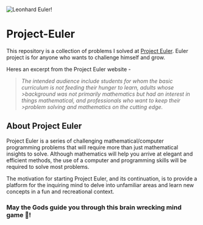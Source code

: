 ![Leonhard Euler!](https://upload.wikimedia.org/wikipedia/commons/a/a7/EulerLeonhard.jpg)

# Project-Euler
This repository is a collection of problems I solved at [Project Euler](https://projecteuler.net).
Euler project is for anyone who wants to challenge himself and grow.

Heres an excerpt from the Project Euler website - <br>

>*The intended audience include students for whom the basic curriculum is not feeding their hunger to learn, adults whose >background was not primarily mathematics but had an interest in things mathematical, and professionals who want to keep their >problem solving and mathematics on the cutting edge.*



## About Project Euler
Project Euler is a series of challenging mathematical/computer programming problems that will require more than just mathematical insights to solve. Although mathematics will help you arrive at elegant and efficient methods, the use of a computer and programming skills will be required to solve most problems.

The motivation for starting Project Euler, and its continuation, is to provide a platform for the inquiring mind to delve into unfamiliar areas and learn new concepts in a fun and recreational context.


### May the Gods guide you through this brain wrecking mind game 🙏!
